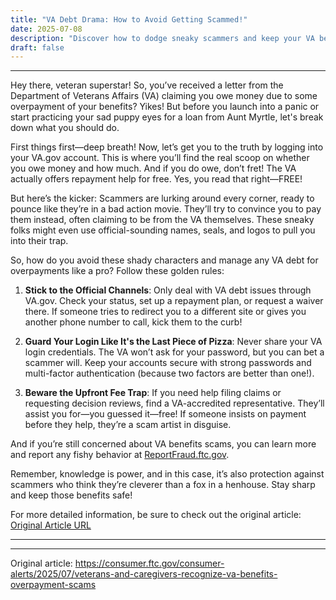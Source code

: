 ```yaml
---
title: "VA Debt Drama: How to Avoid Getting Scammed!"
date: 2025-07-08
description: "Discover how to dodge sneaky scammers and keep your VA benefits safe, with a side of humor!"
draft: false
---
```


---

Hey there, veteran superstar! So, you’ve received a letter from the Department of Veterans Affairs (VA) claiming you owe money due to some overpayment of your benefits? Yikes! But before you launch into a panic or start practicing your sad puppy eyes for a loan from Aunt Myrtle, let's break down what you should do.

First things first—deep breath! Now, let’s get you to the truth by logging into your VA.gov account. This is where you’ll find the real scoop on whether you owe money and how much. And if you do owe, don’t fret! The VA actually offers repayment help for free. Yes, you read that right—FREE!

But here’s the kicker: Scammers are lurking around every corner, ready to pounce like they’re in a bad action movie. They’ll try to convince you to pay them instead, often claiming to be from the VA themselves. These sneaky folks might even use official-sounding names, seals, and logos to pull you into their trap. 

So, how do you avoid these shady characters and manage any VA debt for overpayments like a pro? Follow these golden rules:

1. **Stick to the Official Channels**: Only deal with VA debt issues through VA.gov. Check your status, set up a repayment plan, or request a waiver there. If someone tries to redirect you to a different site or gives you another phone number to call, kick them to the curb!

2. **Guard Your Login Like It's the Last Piece of Pizza**: Never share your VA login credentials. The VA won’t ask for your password, but you can bet a scammer will. Keep your accounts secure with strong passwords and multi-factor authentication (because two factors are better than one!).

3. **Beware the Upfront Fee Trap**: If you need help filing claims or requesting decision reviews, find a VA-accredited representative. They’ll assist you for—you guessed it—free! If someone insists on payment before they help, they’re a scam artist in disguise.

And if you’re still concerned about VA benefits scams, you can learn more and report any fishy behavior at [ReportFraud.ftc.gov](https://reportfraud.ftc.gov).

Remember, knowledge is power, and in this case, it’s also protection against scammers who think they’re cleverer than a fox in a henhouse. Stay sharp and keep those benefits safe!

For more detailed information, be sure to check out the original article: [Original Article URL](https://www.va.gov)

---

---
Original article: https://consumer.ftc.gov/consumer-alerts/2025/07/veterans-and-caregivers-recognize-va-benefits-overpayment-scams